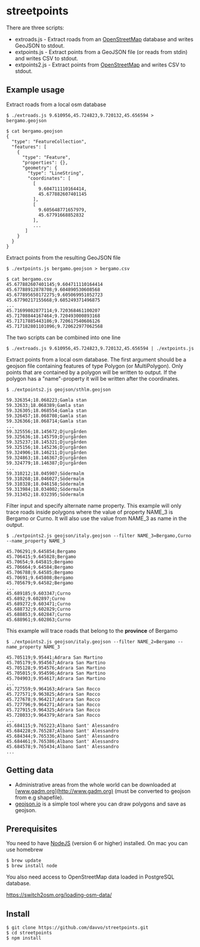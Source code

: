 # streetpoints #

There are three scripts:

* extroads.js - Extract roads from an [OpenStreetMap](https://www.openstreetmap.org/) database and writes GeoJSON to stdout.
* extpoints.js - Extract points from a GeoJSON file (or reads from stdin) and writes CSV to stdout.
* extpoints2.js - Extract points from [OpenStreetMap](https://www.openstreetmap.org/) and writes CSV to stdout.

## Example usage ##
Extract roads from a local osm database
```
$ ./extroads.js 9.610956,45.724823,9.720132,45.656594 > bergamo.geojson

$ cat bergamo.geojson
{
  "type": "FeatureCollection",
  "features": [
    {
      "type": "Feature",
      "properties": {},
      "geometry": {
        "type": "LineString",
        "coordinates": [
          [
            9.604711110164414,
            45.677882607401145
          ],
          [
            9.605648771657979,
            45.67791668852832
          ],
          ...
       ]
    }
  }
}
```
Extract points from the resulting GeoJSON file
```
$ ./extpoints.js bergamo.geojson > bergamo.csv

$ cat bergamo.csv
45.677882607401145;9.604711110164414
45.67788912878708;9.604890530608568
45.677895650172275;9.605069951052723
45.67790217155668;9.605249371496875
...
45.71699802877114;9.720368461100207
45.71708844167464;9.720493000893168
45.71717885443186;9.720617540686126
45.717182801101096;9.720622977062568
```
The two scripts can be combined into one line
```
$ ./extroads.js 9.610956,45.724823,9.720132,45.656594 | ./extpoints.js
```

Extract points from a local osm database. The first argument should be a geojson file containing features of type Polygon (or MultiPolygon).
Only points that are contained by a polygon will be written to output. If the polygon has a "name"-property it will be written after the
coordinates.
```
$ ./extpoints2.js geojson/sthlm.geojson

59.326354;18.068223;Gamla stan
59.32633;18.068389;Gamla stan
59.326305;18.068554;Gamla stan
59.326457;18.068708;Gamla stan
59.326366;18.068714;Gamla stan
...
59.325556;18.145672;Djurgården
59.325636;18.145759;Djurgården
59.325237;18.145321;Djurgården
59.325156;18.145236;Djurgården
59.324906;18.146211;Djurgården
59.324863;18.146367;Djurgården
59.324779;18.146387;Djurgården
...
59.310212;18.045907;Södermalm
59.310268;18.046027;Södermalm
59.310328;18.046158;Södermalm
59.313984;18.034002;Södermalm
59.313452;18.032395;Södermalm

```

Filter input and specify alternate name property. This example will only trace roads inside polygons where the value of property NAME_3 is Bergamo or Curno. It will also use the value from NAME_3 as name in the output.
```
$ ./extpoints2.js geojson/italy.geojson --filter NAME_3=Bergamo,Curno --name_property NAME_3

45.706291;9.645854;Bergamo
45.706415;9.645828;Bergamo
45.70654;9.645815;Bergamo
45.706664;9.64584;Bergamo
45.706788;9.64585;Bergamo
45.70691;9.645808;Bergamo
45.705679;9.64582;Bergamo
...
45.689185;9.603347;Curno
45.6892;9.602897;Curno
45.689272;9.603471;Curno
45.688732;9.602829;Curno
45.688853;9.602847;Curno
45.688961;9.602863;Curno
```

This example will trace roads that belong to the **province** of Bergamo
```
$ ./extpoints2.js geojson/italy.geojson --filter NAME_2=Bergamo --name_property NAME_3

45.705119;9.95441;Adrara San Martino
45.705179;9.954567;Adrara San Martino
45.705128;9.954576;Adrara San Martino
45.705015;9.954596;Adrara San Martino
45.704903;9.954617;Adrara San Martino
...
45.727559;9.964163;Adrara San Rocco
45.727571;9.963825;Adrara San Rocco
45.727678;9.964217;Adrara San Rocco
45.727796;9.964271;Adrara San Rocco
45.727915;9.964325;Adrara San Rocco
45.728033;9.964379;Adrara San Rocco
...
45.684115;9.765223;Albano Sant' Alessandro
45.684228;9.765287;Albano Sant' Alessandro
45.684344;9.765336;Albano Sant' Alessandro
45.684461;9.765386;Albano Sant' Alessandro
45.684578;9.765434;Albano Sant' Alessandro
...
```

## Getting data ##
* Administrative areas from the whole world can be downloaded at [www.gadm.org](http://www.gadm.org) (must be converted to geojson from e.g shapefile).
* [geojson.io](http://geojson.io) is a simple tool where you can draw polygons and save as geojson.

## Prerequisites ##
You need to have [NodeJS](https://nodejs.org/en/) (version 6 or higher) installed. On mac you can use homebrew

```
$ brew update
$ brew install node
```

You also need access to OpenStreetMap data loaded in PostgreSQL database. 

https://switch2osm.org/loading-osm-data/

## Install ##
```
$ git clone https://github.com/davvo/streetpoints.git
$ cd streetpoints
$ npm install
```

